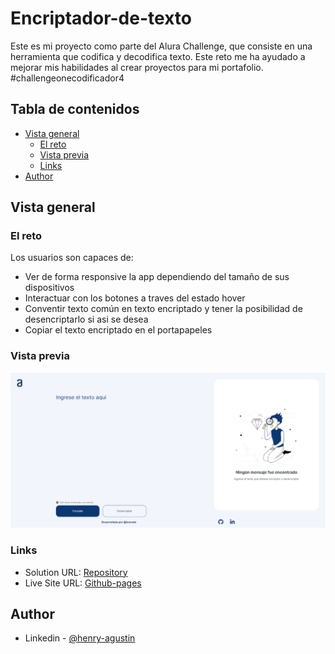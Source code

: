 # Encriptador-de-texto
Este es mi proyecto como parte del Alura Challenge, que consiste en una herramienta que codifica y decodifica texto. Este reto me ha ayudado a mejorar mis habilidades al crear proyectos para mi portafolio. 
#challengeonecodificador4

## Tabla de contenidos

- [Vista general](#vista-general)
  - [El reto](#el-reto)
  - [Vista previa](#vista-previa)
  - [Links](#links)
- [Author](#author)

## Vista general

### El reto

Los usuarios son capaces de:

- Ver de forma responsive la app dependiendo del tamaño de sus dispositivos
- Interactuar con los botones a traves del estado hover
- Conventir texto común en texto encriptado y tener la posibilidad de desencriptarlo si asi se desea
- Copiar el texto encriptado en el portapapeles

### Vista previa

![](./src/Encriptador-de-Texto.png)


### Links

- Solution URL: [Repository](https://github.com/lexcode1227/decodificador-de-texto)
- Live Site URL: [Github-pages](https://lexcode1227.github.io/decodificador-de-texto/)

## Author

- Linkedin - [@henry-agustin](https://www.linkedin.com/in/henry-agustin-/)